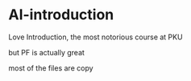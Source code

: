 # AI-introduction
Love Introduction, the most notorious course at PKU

but PF is actually great

most of the files are copy
